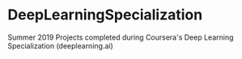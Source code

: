 # DeepLearningSpecialization
Summer 2019
Projects completed during Coursera's Deep Learning Specialization (deeplearning.ai)
